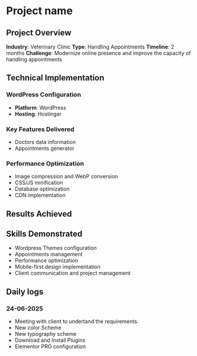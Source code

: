 # Project name

## Project Overview

**Industry**: Veterinary Clinic
**Type**: Handling Appointments
**Timeline**: 2 months
**Challenge**: Modernize online presence and improve the capacity of handling appointments

## Technical Implementation

### WordPress Configuration

- **Platform**: WordPress
- **Hosting**: Hostinger

### Key Features Delivered

- Doctors data information
- Appointments generator

### Performance Optimization

- Image compression and WebP conversion
- CSS/JS minification
- Database optimization
- CDN implementation

## Results Achieved

## Skills Demonstrated

- Wordpress Themes configuration
- Appointments management
- Performance optimization
- Mobile-first design implementation
- Client communication and project management

## Daily logs

### 24-06-2025

- Meeting with client to undertand the requirements.
- New color Scheme
- New typography scheme
- Download and Install Plugins
- Elementor PRO configuration
